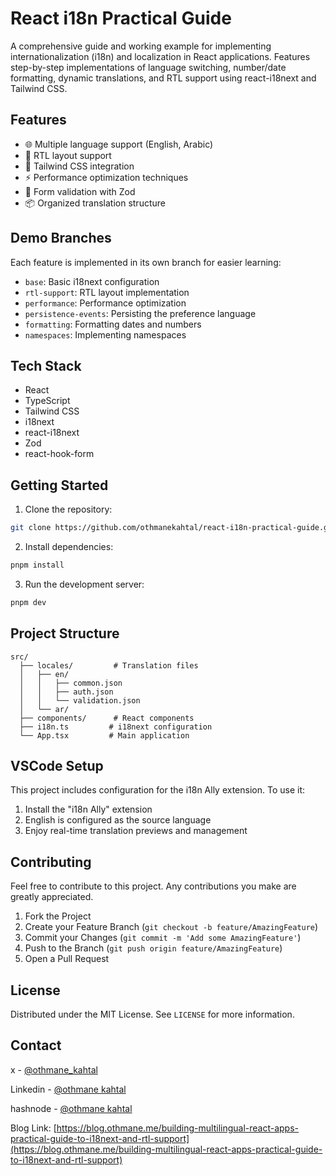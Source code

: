 # React i18n Practical Guide

A comprehensive guide and working example for implementing internationalization (i18n) and localization in React applications. Features step-by-step implementations of language switching, number/date formatting, dynamic translations, and RTL support using react-i18next and Tailwind CSS.

## Features

- 🌐 Multiple language support (English, Arabic)
- 🔄 RTL layout support
- 💅 Tailwind CSS integration
- ⚡ Performance optimization techniques
- 🧪 Form validation with Zod
- 📦 Organized translation structure

## Demo Branches

Each feature is implemented in its own branch for easier learning:

- `base`: Basic i18next configuration
- `rtl-support`: RTL layout implementation
- `performance`: Performance optimization
- `persistence-events`: Persisting the preference language
- `formatting`: Formatting dates and numbers
- `namespaces`: Implementing namespaces

## Tech Stack

- React
- TypeScript
- Tailwind CSS
- i18next
- react-i18next
- Zod
- react-hook-form

## Getting Started

1. Clone the repository:

```bash
git clone https://github.com/othmanekahtal/react-i18n-practical-guide.git
```

2. Install dependencies:

```bash
pnpm install
```

3. Run the development server:

```bash
pnpm dev
```

## Project Structure

```
src/
  ├── locales/         # Translation files
  │   ├── en/
  │   │   ├── common.json
  │   │   ├── auth.json
  │   │   └── validation.json
  │   └── ar/
  ├── components/      # React components
  ├── i18n.ts         # i18next configuration
  └── App.tsx         # Main application
```

## VSCode Setup

This project includes configuration for the i18n Ally extension. To use it:

1. Install the "i18n Ally" extension
2. English is configured as the source language
3. Enjoy real-time translation previews and management

## Contributing

Feel free to contribute to this project. Any contributions you make are greatly appreciated.

1. Fork the Project
2. Create your Feature Branch (`git checkout -b feature/AmazingFeature`)
3. Commit your Changes (`git commit -m 'Add some AmazingFeature'`)
4. Push to the Branch (`git push origin feature/AmazingFeature`)
5. Open a Pull Request

## License

Distributed under the MIT License. See `LICENSE` for more information.

## Contact

x - [@othmane_kahtal](https://x.com/othmane_kahtal)

Linkedin - [@othmane kahtal](https://www.linkedin.com/in/othmanekahtal/)

hashnode - [@othmane kahtal](https://hashnode.com/@othmanekahtal)

Blog Link: [https://blog.othmane.me/building-multilingual-react-apps-practical-guide-to-i18next-and-rtl-support](https://blog.othmane.me/building-multilingual-react-apps-practical-guide-to-i18next-and-rtl-support)
